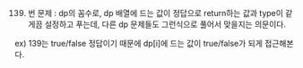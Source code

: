 

139. 번 문제
: dp의 꼼수로, dp 배열에 드는 값이 정답으로 return하는 값과 type이 같게끔 설정하고 푸는데, 
다른 dp 문제들도 그런식으로 풀어서 맞을지는 의문이다. 

ex) 139는 true/false 정답이기 때문에 dp[i]에 드는 값이 true/false가 되게 접근해본다. 